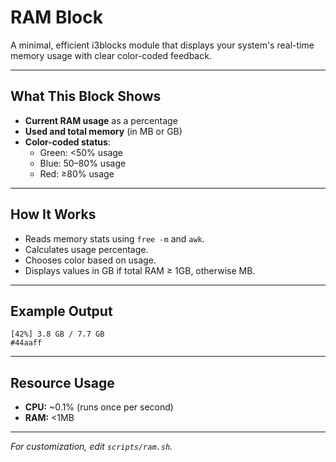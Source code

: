 # RAM Block

A minimal, efficient i3blocks module that displays your system's real-time memory usage with clear color-coded feedback.

---

## What This Block Shows

- **Current RAM usage** as a percentage
- **Used and total memory** (in MB or GB)
- **Color-coded status**:
  - Green: <50% usage
  - Blue: 50–80% usage
  - Red: ≥80% usage

---

## How It Works

- Reads memory stats using `free -m` and `awk`.
- Calculates usage percentage.
- Chooses color based on usage.
- Displays values in GB if total RAM ≥ 1GB, otherwise MB.

---

## Example Output

```
[42%] 3.8 GB / 7.7 GB
#44aaff
```

---

## Resource Usage
- **CPU:** ~0.1% (runs once per second)
- **RAM:** <1MB

---

*For customization, edit `scripts/ram.sh`.*